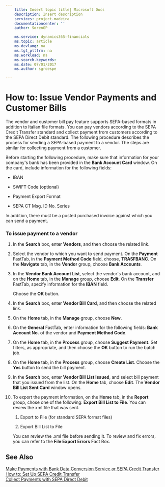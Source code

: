 ```yaml
---
    title: Insert topic title| Microsoft Docs
    description: Insert description
    services: project-madeira
    documentationcenter: ''
    author: SorenGP

    ms.service: dynamics365-financials
    ms.topic: article
    ms.devlang: na
    ms.tgt_pltfrm: na
    ms.workload: na
    ms.search.keywords:
    ms.date: 07/01/2017
    ms.author: sgroespe

---
```

# How to: Issue Vendor Payments and Customer Bills
The vendor and customer bill pay feature supports SEPA-based formats in addition to Italian file formats. You can pay vendors according to the SEPA Credit Transfer standard and collect payment from customers according to the SEPA Direct Debit standard. The following procedure describes the process for sending a SEPA-based payment to a vendor. The steps are similar for collecting payment from a customer.  
  
 Before starting the following procedure, make sure that information for your company's bank has been provided in the **Bank Account Card** window. On the card, include information for the following fields:  
  
-   IBAN  
  
-   SWIFT Code \(optional\)  
  
-   Payment Export Format  
  
-   SEPA CT Msg. ID No. Series  
  
 In addition, there must be a posted purchased invoice against which you can send a payment.  
  
### To issue payment to a vendor  
  
1.  In the **Search** box, enter **Vendors**, and then choose the related link.  
  
2.  Select the vendor to which you want to send payment. On the **Payment** FastTab, in the **Payment Method Code** field, choose, **TRASFBANC**. On the **Navigate** tab, in the **Vendor** group, choose **Bank Accounts**.  
  
3.  In the **Vendor Bank Account List**, select the vendor's bank account, and on the **Home** tab, in the **Manage** group, choose **Edit**. On the **Transfer** FastTab, specify information for the **IBAN** field.  
  
     Choose the **OK** button.  
  
4.  In the **Search** box, enter **Vendor Bill Card**, and then choose the related link.  
  
5.  On the **Home** tab, in the **Manage** group, choose **New**.  
  
6.  On the **General** FastTab, enter information for the following fields: **Bank Account No.** of the vendor and **Payment Method Code**.  
  
7.  On the **Home** tab, in the **Process** group, choose **Suggest Payment**. Set filters, as appropriate, and then choose the **OK** button to run the batch job.  
  
8.  On the **Home** tab, in the **Process** group, choose **Create List**. Choose the **Yes** button to send the bill payment.  
  
9. In the **Search** box, enter **Vendor Bill List Issued**, and select bill payment that you issued from the list. On the **Home** tab, choose **Edit**. The **Vendor Bill List Sent Card** window opens.  
  
10. To export the payment information, on the **Home** tab, in the **Report** group, chose one of the following: **Export Bill List to File**. You can review the xml file that was sent.  
  
    1.  Export to File \(for standard SEPA format files\)  
  
    2.  Export Bill List to File  
  
     You can review the .xml file before sending it. To review and fix errors, you can refer to the **File Export Errors** Fact Box.  
  
## See Also  
 [Make Payments with Bank Data Conversion Service or SEPA Credit Transfer](../make-payments-with-bank-data-conversion-service-or-sepa-credit-transfer.md)   
 [How to: Set Up SEPA Credit Transfer](../how-to-set-up-sepa-credit-transfer.md)   
 [Collect Payments with SEPA Direct Debit](../collect-payments-with-sepa-direct-debit.md)